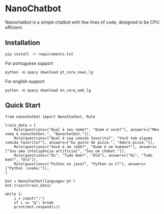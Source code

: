 # NanoChatbot

Nanochatbot is a simple chatbot with few lines of code, designed to be CPU efficient.

## Installation

```
pip install -r requirements.txt
```

For portuguese support
```
python -m spacy download pt_core_news_lg
```

For english support
```
python -m spacy download en_core_web_lg
```

## Quick Start
```
from nanochatbot import NanoChatbot, Rule

train_data = [
    Rule(questions=["Qual é seu nome?", "Quem é você?"], answers=["Meu nome é nanochatbot.", "Nanochatbot."]),
    Rule(questions=["Qual é sua comida favorita?", "Você tem alguma comida favorita?"], answers=["Eu gosto de pizza.", "Adoro pizza."]),
    Rule(questions=["Você é um robô?", "Quem é um humano?"], answers=["Sou uma inteligência artificial", "Sou um chabot."]),
    Rule(questions=["Oi", "Tudo bem?", "Olá"], answers=["Oi", "Tudo bem?", "Olá"]),
    Rule(questions=["Python ou java?", "Python ou C?"], answers=["Python :snake:"]),
]

bot = NanoChatbot(language='pt')
bot.train(train_data)

while 1:
    i = input(":")
    if i == "q": break
    print(bot.respond(i))
```